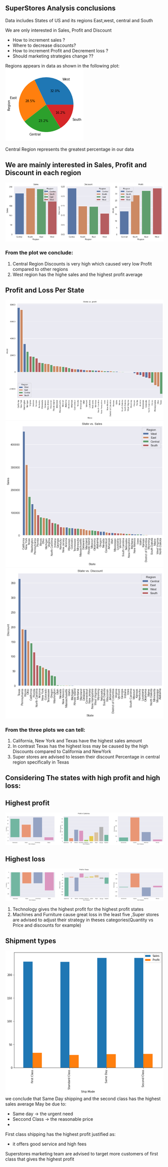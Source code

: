 ## SuperStores Analysis conclusions

Data includes States of US and its regions East,west, central and South

We are only interested in Sales, Profit and Discount
* How to increment sales ?
* Where to decrease discounts?
* How to increment Profit and Decrement loss ?
* Should marketing strategies change ??

Regions appears in data as shown in the following plot:
![alt](/images/region.png)

Central Region represents the greatest percentage in our data

## We are mainly interested in Sales, Profit and Discount in each region

![alt](/images/SDP1.png)
### From the plot we conclude:
1. Central Region Discounts is very high which caused very low Profit compared to other regions
2. West region has the highe sales and the highest profit average 

## Profit and Loss Per State
![alt](/images/2.png)
![alt](/images/3.png)
![alt](/images/4.png)
### From the three plots we can tell:
1. California, New York and Texas have the highest sales amount 
2. In contrast Texas has the highest loss may be caused by the high Discounts compared to California and NewYork
3. Super stores are advised to lessen their discount Percentage in central region specifically in Texas

## Considering The states with high profit and high loss:
## Highest profit
![alt](/images/cal.png)
## Highest loss
![alt](/images/tex.png)

1. Technology gives the highest profit for the highest profit states
2. Machines and Furniture cause great loss in the least five ,Super stores are advised to adjust their strategy in theses categories(Quantity vs Price and discounts for example)
   
## Shipment  types

![alt](/images/ship.png)
we conclude that Same Day shipping and the second class has the highest sales average  May be due to:
* Same day -> the urgent need 
* Seccond Class -> the reasonable price
* 
First class shipping has the highest profit justified as:
*  it offers good service and high fees 

Superstores marketing team are advised to target more customers of first class that gives the highest profit

